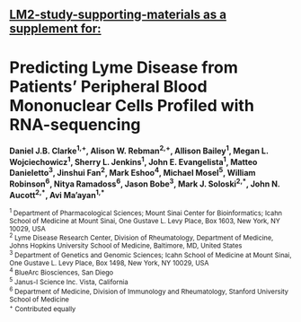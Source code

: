 ## <u>LM2-study-supporting-materials as a supplement for:</u>

# Predicting Lyme Disease from Patients’ Peripheral Blood Mononuclear Cells Profiled with RNA-sequencing

<b>Daniel J.B. Clarke<sup>1,+</sup>, Alison W. Rebman<sup>2,+</sup>, Allison Bailey<sup>1</sup>, Megan L. Wojciechowicz<sup>1</sup>, Sherry L. Jenkins<sup>1</sup>, John E. Evangelista<sup>1</sup>, Matteo Danieletto<sup>3</sup>, Jinshui Fan<sup>2</sup>, Mark Eshoo<sup>4</sup>, Michael Mosel<sup>5</sup>, William Robinson<sup>6</sup>, Nitya Ramadoss<sup>6</sup>, Jason Bobe<sup>3</sup>, Mark J. Soloski<sup>2,\*</sup>, John N. Aucott<sup>2,\*</sup>, Avi Ma’ayan<sup>1,\*</sup></b>

<small>
<sup>1</sup> Department of Pharmacological Sciences; Mount Sinai Center for Bioinformatics; Icahn School of Medicine at Mount Sinai, One Gustave L. Levy Place, Box 1603, New York, NY 10029, USA<br />
<sup>2</sup> Lyme Disease Research Center, Division of Rheumatology, Department of Medicine, Johns Hopkins University School of Medicine, Baltimore, MD, United States<br />
<sup>3</sup> Department of Genetics and Genomic Sciences; Icahn School of Medicine at Mount Sinai, One Gustave L. Levy Place, Box 1498, New York, NY 10029, USA<br />
<sup>4</sup> BlueArc Biosciences, San Diego<br />
<sup>5</sup> Janus-I Science Inc. Vista, California<br />
<sup>6</sup> Department of Medicine, Division of Immunology and Rheumatology, Stanford University School of Medicine<br />
<sup>+</sup> Contributed equally
</small>

